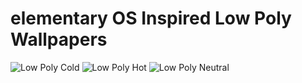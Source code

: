 # elementary OS Inspired Low Poly Wallpapers

![Low Poly Cold](https://raw.githubusercontent.com/Arnwaltur/low-poly-eos-inspired/screenshots/Screenshot_Low_Poly_Cold.png)
![Low Poly Hot](https://raw.githubusercontent.com/Arnwaltur/low-poly-eos-inspired/screenshots/Screenshot_Low_Poly_Hot.png)
![Low Poly Neutral](https://raw.githubusercontent.com/Arnwaltur/low-poly-eos-inspired/screenshots/Screenshot_Low_Poly_Neutral.png)